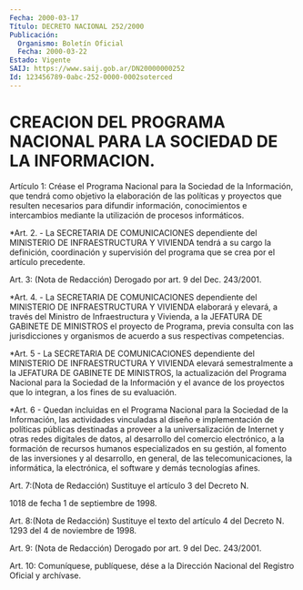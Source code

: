 ```yaml
---
Fecha: 2000-03-17
Título: DECRETO NACIONAL 252/2000
Publicación:
  Organismo: Boletín Oficial
  Fecha: 2000-03-22
Estado: Vigente
SAIJ: https://www.saij.gob.ar/DN20000000252
Id: 123456789-0abc-252-0000-0002soterced
---
```

# CREACION DEL PROGRAMA NACIONAL PARA LA SOCIEDAD DE LA INFORMACION.

<a id="1"></a>
Artículo 1: Créase el Programa Nacional para  la  Sociedad de  la Información,  que  tendrá  como  objetivo  la  elaboración  de  las políticas  y  proyectos  que  resulten necesarios para difundir información, conocimientos e intercambios  mediante la utilización de procesos informáticos.

<a id="2"></a>
*Art. 2. - La SECRETARIA DE COMUNICACIONES dependiente del MINISTERIO DE INFRAESTRUCTURA Y VIVIENDA tendrá a su cargo la definición, coordinación y supervisión del programa que se crea por el artículo precedente.

<a id="3"></a>
Art.  3: (Nota de Redacción) Derogado por art. 9 del Dec. 243/2001.

<a id="4"></a>
*Art. 4. - La SECRETARIA DE COMUNICACIONES dependiente del MINISTERIO DE INFRAESTRUCTURA Y VIVIENDA elaborará y elevará, a través del Ministro de Infraestructura y Vivienda, a la JEFATURA DE GABINETE DE MINISTROS el proyecto de Programa, previa consulta con las jurisdicciones y organismos de acuerdo a sus respectivas competencias.

<a id="5"></a>
*Art. 5 - La SECRETARIA DE COMUNICACIONES dependiente del MINISTERIO DE INFRAESTRUCTURA Y VIVIENDA elevará semestralmente a la JEFATURA DE GABINETE DE MINISTROS, la actualización del Programa Nacional para la Sociedad de la Información y el avance de los proyectos que lo integran, a los fines de su evaluación.

<a id="6"></a>
*Art. 6 - Quedan incluidas en el Programa Nacional para la Sociedad de la Información, las actividades vinculadas al diseño e implementación de políticas públicas destinadas a proveer a la universalización de Internet y otras redes digitales de datos, al desarrollo del comercio electrónico, a la formación de recursos humanos especializados en su gestión, al fomento de las inversiones y al desarrollo, en general, de las telecomunicaciones, la informática, la electrónica, el software y demás tecnologías afines.

<a id="7"></a>
Art. 7:(Nota de Redacción) Sustituye el artículo 3 del Decreto N.

1018 de fecha 1 de septiembre de 1998.

<a id="8"></a>
Art. 8:(Nota de Redacción) Sustituye el texto del artículo 4 del Decreto N. 1293 del 4 de noviembre de 1998.

<a id="9"></a>
Art.  9: (Nota de Redacción) Derogado por art. 9 del Dec. 243/2001.

<a id="10"></a>
Art. 10: Comuníquese, publíquese,  dése  a  la Dirección Nacional del  Registro  Oficial  y  archívase.
